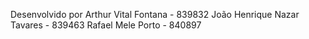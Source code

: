 Desenvolvido por 
Arthur Vital Fontana - 839832
João Henrique Nazar Tavares - 839463
Rafael Mele Porto - 840897
